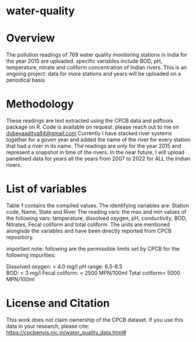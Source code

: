 # water-quality

# Overview
The pollution readings of 769 water quality monitoring stations in India for the year 2015 are uploaded. specific variables include BOD, pH, temperature, nitrate and coliform concentration of Indian rivers. This is an ongoing project: data for more stations and years will be uploaded on a periodical basis

# Methodology

These readings are text extracted using the CPCB data and pdftools package on R. Code is available on request: please reach out to me on dubeyaaditya84@gmail.com 
Currently I have stacked river systems together for a goven year and added the name of the river for every station that had a river in its name. The readings are only for the year 2015 and represent a snapshot in time of the rivers. In the near future, I will upload panellised data for years all the years from 2007 to 2022 for ALL the Indian rivers.

# List of variables

Table 1 contains the compiled values. 
The identifying variables are: Station code, Name, State and River
The reading vars: the max and min values of the following vars:  temperature, dissolved oxygen, pH, conductivity, BOD, Nitrates, Fecal coliform and total coliform. The units are mentioned alongisde the variables and have been directly reported from CPCB repositiory.

important note: following are the permissible limits set by CPCB for the following impurities:

Dissolved oxygen: > 4.0 mg/l
pH range: 6.5-8.5	
BOD: < 3 mg/l
Fecal coliform: < 2500 MPN/100ml
Total coliform< 5000 MPN/100ml

# License and Citation
This work does not claim ownership of the CPCB dataset. If you use this data in your research, please cite: https://cpcbenvis.nic.in/water_quality_data.html#






